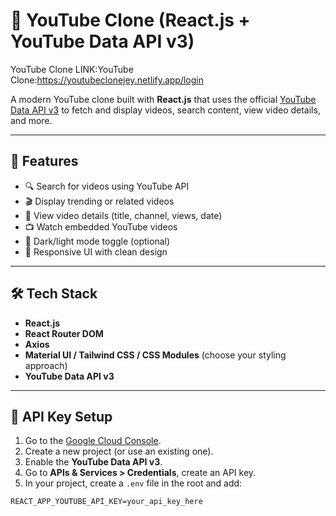 # 🎥 YouTube Clone (React.js + YouTube Data API v3)

YouTube Clone LINK:YouTube Clone:https://youtubeclonejey.netlify.app/login

A modern YouTube clone built with **React.js** that uses the official [YouTube Data API v3](https://developers.google.com/youtube/v3) to fetch and display videos, search content, view video details, and more.

---

## 🚀 Features

- 🔍 Search for videos using YouTube API
- 🎬 Display trending or related videos
- 🧠 View video details (title, channel, views, date)
- 📺 Watch embedded YouTube videos
- 🌙 Dark/light mode toggle (optional)
- 📱 Responsive UI with clean design

---

## 🛠️ Tech Stack

- **React.js**
- **React Router DOM**
- **Axios**
- **Material UI / Tailwind CSS / CSS Modules** (choose your styling approach)
- **YouTube Data API v3**

---

## 🔑 API Key Setup

1. Go to the [Google Cloud Console](https://console.cloud.google.com/).
2. Create a new project (or use an existing one).
3. Enable the **YouTube Data API v3**.
4. Go to **APIs & Services > Credentials**, create an API key.
5. In your project, create a `.env` file in the root and add:

```env
REACT_APP_YOUTUBE_API_KEY=your_api_key_here
